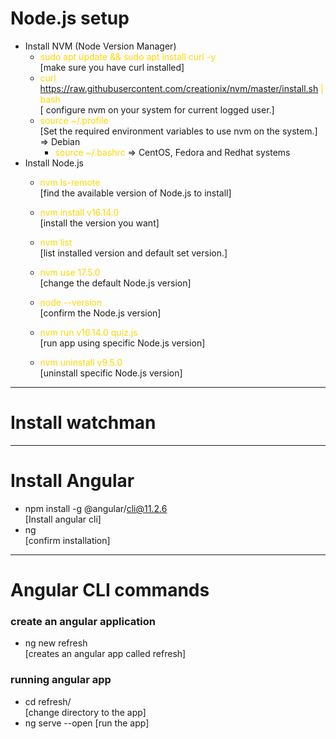 # Node.js setup
+ Install NVM (Node Version Manager)
    * <span style="color:gold">sudo apt update && sudo apt install curl -y </span> <br>[make sure you have curl installed]
    * <span style="color:gold"> curl https://raw.githubusercontent.com/creationix/nvm/master/install.sh | bash</span>   <br>[ configure nvm on your system for current logged user.]
    * <span style="color:gold">source ~/.profile</span> <br> [Set the required environment variables to use nvm on the system.] => Debian
        + <span style="color:gold">source ~/.bashrc </span> => CentOS, Fedora and Redhat systems
+ Install Node.js
    * <span style="color:gold">nvm ls-remote</span> <br> [find the available version of Node.js to install]
    * <span style="color:gold">nvm install v16.14.0</span> <br>[install the version you want]
    * <span style="color:gold">nvm list</span> <br>[list installed version and default set version.]
    * <span style="color:gold">nvm use 17.5.0</span> <br>
    [change the default Node.js version]

    * <span style="color:gold">node --version </span> <br>[confirm the Node.js version]
    * <span style="color:gold">nvm run v16.14.0 quiz.js  </span> <br>[run app using specific Node.js version]
     * <span style="color:gold">nvm uninstall v9.5.0   </span> <br>[uninstall specific Node.js version]
<hr>

# Install watchman

<hr>

# Install Angular

+ npm install -g @angular/cli@11.2.6<br> [Install angular cli]
+ ng <br>[confirm installation]

<hr>

# Angular CLI commands
### create an angular application
 + ng new refresh <br>
 [creates an angular app called refresh]
### running angular app
 + cd refresh/ <br> [change directory to the app]
 + ng serve --open  [run the app]
    

